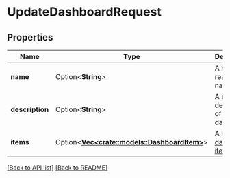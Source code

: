 # UpdateDashboardRequest

## Properties

Name | Type | Description | Notes
------------ | ------------- | ------------- | -------------
**name** | Option<**String**> | A human-readable name | 
**description** | Option<**String**> | A short description of the dashboard | 
**items** | Option<[**Vec&lt;crate::models::DashboardItem&gt;**](DashboardItem.md)> | A list of [dashboard items](#dashboard-item). | 

[[Back to API list]](../README.md#documentation-for-api-endpoints) [[Back to README]](../README.md)


